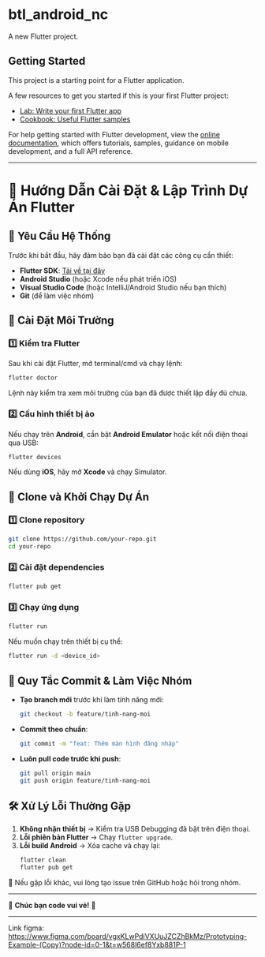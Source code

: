 # btl_android_nc

A new Flutter project.

## Getting Started

This project is a starting point for a Flutter application.

A few resources to get you started if this is your first Flutter project:

- [Lab: Write your first Flutter app](https://docs.flutter.dev/get-started/codelab)
- [Cookbook: Useful Flutter samples](https://docs.flutter.dev/cookbook)

For help getting started with Flutter development, view the
[online documentation](https://docs.flutter.dev/), which offers tutorials,
samples, guidance on mobile development, and a full API reference.

--------------------------------------------------------------------------
# 🚀 Hướng Dẫn Cài Đặt & Lập Trình Dự Án Flutter

## 📌 Yêu Cầu Hệ Thống
Trước khi bắt đầu, hãy đảm bảo bạn đã cài đặt các công cụ cần thiết:

- **Flutter SDK**: [Tải về tại đây](https://flutter.dev/docs/get-started/install)
- **Android Studio** (hoặc Xcode nếu phát triển iOS)
- **Visual Studio Code** (hoặc IntelliJ/Android Studio nếu bạn thích)
- **Git** (để làm việc nhóm)

## 🔧 Cài Đặt Môi Trường
### 1️⃣ Kiểm tra Flutter
Sau khi cài đặt Flutter, mở terminal/cmd và chạy lệnh:
```sh
flutter doctor
```
Lệnh này kiểm tra xem môi trường của bạn đã được thiết lập đầy đủ chưa.

### 2️⃣ Cấu hình thiết bị ảo
Nếu chạy trên **Android**, cần bật **Android Emulator** hoặc kết nối điện thoại qua USB:
```sh
flutter devices
```
Nếu dùng **iOS**, hãy mở **Xcode** và chạy Simulator.

## 📂 Clone và Khởi Chạy Dự Án
### 1️⃣ Clone repository
```sh
git clone https://github.com/your-repo.git
cd your-repo
```

### 2️⃣ Cài đặt dependencies
```sh
flutter pub get
```

### 3️⃣ Chạy ứng dụng
```sh
flutter run
```

Nếu muốn chạy trên thiết bị cụ thể:
```sh
flutter run -d <device_id>
```

## 📜 Quy Tắc Commit & Làm Việc Nhóm
- **Tạo branch mới** trước khi làm tính năng mới:
  ```sh
  git checkout -b feature/tinh-nang-moi
  ```
- **Commit theo chuẩn**:
  ```sh
  git commit -m "feat: Thêm màn hình đăng nhập"
  ```
- **Luôn pull code trước khi push**:
  ```sh
  git pull origin main
  git push origin feature/tinh-nang-moi
  ```

## 🛠️ Xử Lý Lỗi Thường Gặp
1. **Không nhận thiết bị** → Kiểm tra USB Debugging đã bật trên điện thoại.
2. **Lỗi phiên bản Flutter** → Chạy `flutter upgrade`.
3. **Lỗi build Android** → Xóa cache và chạy lại:
   ```sh
   flutter clean
   flutter pub get
   ```

📢 Nếu gặp lỗi khác, vui lòng tạo issue trên GitHub hoặc hỏi trong nhóm.

---
🎯 **Chúc bạn code vui vẻ!** 🚀

---------------------------------------------------------------------------------
Link figma: https://www.figma.com/board/vgxKLwPdiVXUuJZCZhBkMz/Prototyping-Example-(Copy)?node-id=0-1&t=w568l6ef8Yxb881P-1
